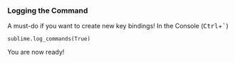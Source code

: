 ### Logging the Command

A must-do if you want to create new key bindings! In the Console (<kbd>Ctrl</kbd>+<kbd>`</kbd>)

```
sublime.log_commands(True)
```

You are now ready!
